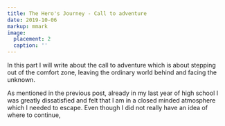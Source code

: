```yaml
---
title: The Hero's Journey - Call to adventure
date: 2019-10-06
markup: mmark
image:
  placement: 2
  caption: ''
---
```


In this part I will write about the call to adventure which is about stepping out of the comfort zone,
leaving the ordinary world behind and facing the unknown.

As mentioned in the previous post, already in my last year of high school I was greatly dissatisfied and
felt that I am in a closed minded atmosphere which I needed to escape. Even though I did not really have an idea of where to continue,



